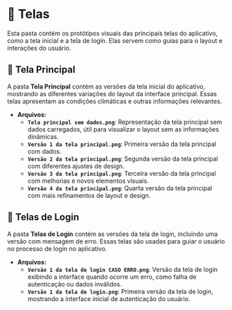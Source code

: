 # 📲 Telas

Esta pasta contém os protótipos visuais das principais telas do aplicativo, como a tela inicial e a tela de login. Elas servem como guias para o layout e interações do usuário.

## 📂 Tela Principal
A pasta **Tela Principal** contém as versões da tela inicial do aplicativo, mostrando as diferentes variações do layout da interface principal. Essas telas apresentam as condições climáticas e outras informações relevantes.

- **Arquivos:**
  - **`Tela principal sem dados.png`**: Representação da tela principal sem dados carregados, útil para visualizar o layout sem as informações dinâmicas.
  - **`Versão 1 da tela principal.png`**: Primeira versão da tela principal com dados.
  - **`Versão 2 da tela principal.png`**: Segunda versão da tela principal com diferentes ajustes de design.
  - **`Versão 3 da tela principal.png`**: Terceira versão da tela principal com melhorias e novos elementos visuais.
  - **`Versão 4 da tela principal.png`**: Quarta versão da tela principal com mais refinamentos de layout e design.

## 📂 Telas de Login
A pasta **Telas de Login** contém as versões da tela de login, incluindo uma versão com mensagem de erro. Essas telas são usadas para guiar o usuário no processo de login no aplicativo.

- **Arquivos:**
  - **`Versão 1 da tela de login CASO ERRO.png`**: Versão da tela de login exibindo a interface quando ocorre um erro, como falha de autenticação ou dados inválidos.
  - **`Versão 1 da tela de login.png`**: Primeira versão da tela de login, mostrando a interface inicial de autenticação do usuário.

